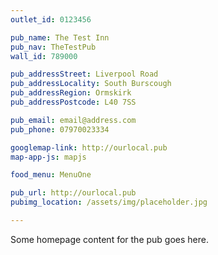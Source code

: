 ```yaml
---
outlet_id: 0123456

pub_name: The Test Inn
pub_nav: TheTestPub
wall_id: 789000

pub_addressStreet: Liverpool Road
pub_addressLocality: South Burscough
pub_addressRegion: Ormskirk
pub_addressPostcode: L40 7SS

pub_email: email@address.com
pub_phone: 07970023334

googlemap-link: http://ourlocal.pub
map-app-js: mapjs

food_menu: MenuOne

pub_url: http://ourlocal.pub
pubimg_location: /assets/img/placeholder.jpg

---
```


Some homepage content for the pub goes here. 




